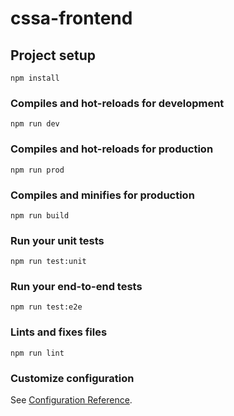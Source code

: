 # cssa-frontend

## Project setup

```
npm install
```

### Compiles and hot-reloads for development

```
npm run dev
```

### Compiles and hot-reloads for production

```
npm run prod
```

### Compiles and minifies for production

```
npm run build
```

### Run your unit tests

```
npm run test:unit
```

### Run your end-to-end tests

```
npm run test:e2e
```

### Lints and fixes files

```
npm run lint
```

### Customize configuration

See [Configuration Reference](https://cli.vuejs.org/config/).
